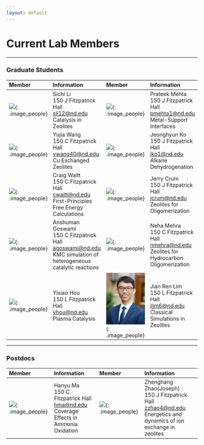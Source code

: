 ```yaml
---
layout: default
---
```

# Current Lab Members

* * *
### Graduate Students

| Member | Information | Member | Information|
|:------------ |:------------|:---------------------|:------------------------|
|![](/group_data/people_photos/sli12.png){: .image_people}|Sichi Li<br/>150 J Fitzpatrick Hall<br/>[sli12@nd.edu](mailto:sli12@nd.edu) <br/>Catalysis in Zeolites|![](/group_data/people_photos/pmehta1.jpg){: .image_people}| Prateek Mehta<br/>150 J Fitzpatrick Hall<br/>[pmehta1@nd.edu](mailto:pmehta1@nd.edu)  <br/>Metal-Support Interfaces 
|![](/group_data/people_photos/ywang40.jpg){: .image_people}|Yujia Wang<br/>150 C Fitzpatrick Hall<br/>[ywang40@nd.edu](mailto:ywang40@nd.edu)<br/>Cu Exchanged Zeolites |![](/group_data/people_photos/jko1.jpg){: .image_people}|Jeonghyun Ko<br/>150 J Fitzpatrick Hall<br/>[jko1@nd.edu](mailto:jko1@nd.edu)<br/>Alkane Dehydrogenation
|![](/group_data/people_photos/cwaitt.jpeg){: .image_people}|Craig Waitt<br/>150 C Fitzpatrick Hall<br/>[cwaitt@nd.edu](mailto:cwaitt@nd.edu)<br/>First-Principles Free Energy Calculations |![](/group_data/people_photos/jcrum.jpg){: .image_people}|Jerry Crum<br/>150 J Fitzpatrick Hall<br/>[jcrum@nd.edu](mailto:jcrum@nd.edu)<br/>Zeolites for Oligomerization
|![](/group_data/people_photos/agoswami.JPG){: .image_people}|Anshuman Goswami<br/>150 C Fitzpatrick Hall<br/>[agoswami@nd.edu](mailto:agoswami@nd.edu)<br/>KMC simulation of heterogeneous<br/>catalytic reactions |![](/group_data/people_photos/nmehra.png){: .image_people}|Neha Mehra<br/>150 C Fitzpatrick Hall<br/>[nmehra@nd.edu](mailto:nmehra@nd.edu)<br/>Zeolites for Hydrocarbon Oligomerization
|![](/group_data/people_photos/yxh.jpg){: .image_people}|Yixiao Hou<br/>150 L Fitzpatrick Hall<br/>[yhou@nd.edu](mailto:yhou@nd.edu)<br/>Plasma Catalysis |![](/group_data/people_photos/jlim.jpg){: .image_people}|Jian Ren Lim<br/>150 L Fitzpatrick Hall<br/>[jlim6@nd.edu](mailto:jlim6@nd.edu)<br/>Classical Simulations in Zeolites


* * *
### Postdocs

| Member | Information | Member | Information|
|:------------ |:------------|:---------------------|:------------------------|
|![](/group_data/people_photos/hma.jpg){: .image_people}|Hanyu Ma<br/>150 C Fitzpatrick Hall<br/>[hma@nd.edu](mailto:hma@nd.edu)<br/>Coverage Effects in Ammonia Oxidation|![](/group_data/people_photos/zzhao4.jpg){: .image_people}|Zhenghang Zhao(Joseph)<br/>150 J Fitzpatrick Hall<br/>[zzhao4@nd.edu](mailto:zzhao4@nd.edu)<br/>Energetics and dynamics of ion exchange in zeolites

